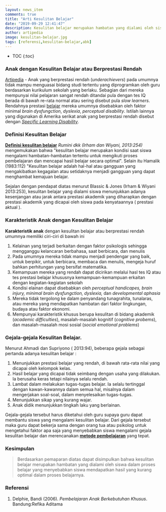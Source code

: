 ```yaml
---
layout: news_item
comments: true
title: "Arti Kesulitan Belajar"
date: "2019-09-29 12:41:47"
description: Kesulitan belajar merupakan hambatan yang dialami oleh siswa dalam proses belajar yang menyebabkan siswa mendapatkan hasil yang kurang optimal dalam proses belajarnya.
author: artipedia
image: kesulitan-belajar.jpg
tags: [referensi,kesulitan-belajar,abk]
---
```

* TOC
{:toc}

### Anak dengan Kesulitan Belajar atau Berprestasi Rendah
[Artipedia](https://artipedia.id "Artipedia") - Anak yang berprestasi rendah (*underachievers*) pada umumnya tidak mampu menguasai bidang studi tertentu yang diprogramkan oleh guru berdasarkan kurikulum sekolah yang berlaku. Sebagian dari mereka mempunyai nilai pelajaran sangat rendah ditandai pula dengan tes IQ berada di bawah re-rata normal atau sering disebut pula *slow learners*. Rendahnya prestasi [belajar](https://artipedia.id/teori/arti-teori-belajar "teori belajar") mereka umumnya disebabkan oleh faktor minimal *brain dysfungction*, *dyslexia*, *perceptual disability*. Istilah lainnya yang digunakan di Amerika serikat anak yang berprestasi rendah disebut dengan *[Specific Learning Disability](https://en.wikipedia.org/wiki/Learning_disability)*.

### Definisi Kesulitan Belajar 
**[Definisi kesulitan belajar](/teori/arti-kesulitan-belajar "Definisi Kesulitan belajar")** *Rumini dkk (Irham dan Wiyani, 2013:254)* mengemukakan bahwa "kesulitan belajar merupakan kondisi saat siswa mengalami hambatan-hambatan tertentu untuk mengikuti proses pembelajaran dan mencapai hasil belajar secara optimal". Selain itu Hamalik (1983:112) "Kesulitan belajar adalah hal-hal atau gangguan yang mengakibatkan kegagalan atau setidaknya menjadi gangguan yang dapat menghambat kemajuan belajar. 

Sejalan dengan pendapat diatas menurut Blassic & Jones (Irham & Wiyani 2013:253), kesulitan belajar yang dialami siswa menunjukkan adanya kesenjangan atau jarak antara prestasi akademik yang diharapkan dengan prestasi akademik yang dicapai oleh siswa pada kenyataannya ( prestasi aktual ).

### Karakteristik Anak dengan Kesulitan Belajar 
**Karakteristik anak** dengan kesulitan belajar atau berprestasi rendah umumnya memiliki ciri-ciri di bawah ini
1. Kelainan yang terjadi berkaitan dengan faktor psikologis sehingga mengganggu kelancaran berbahasa, saat berbicara, dan menulis
2. Pada umumnya mereka tidak mampu menjadi pendengar yang baik, untuk berpikir, untuk berbicara, membaca dan menulis, mengeja huruf bahkan perhitungan yang bersifat matematika.
3. Kemampuan mereka yang rendah dapat dicirikan melalui hasl tes IQ atau tes prestasi belajar khususnya kemampuan-kemampuan erkaitan dengan kegiatan-kegiatan sekolah
4. Kondisi elainan dapat disebabkan oleh *perceptual handicapes, brain injury, minimal brain dysfungction, dyslexia,* dan *developmental aphasia*
5. Mereka tidak tergolong ke dalam penyandang tunagrahita, tunalaras, atau mereka yang mendapatkan hambatan dari faktor lingkungan, budaya atau faktor ekonomi.
6. Mempunyai karakteristik khusus berupa kesulitan di bidang akademik (*academic difficulties*), masalah-masalah kognitif (*cognitive probems*), dan masalah-masalah mosi sosial (*social emotional problems*) 

### Gejala-gejala Kesulitan Belajar.
Menurut Ahmadi dan Supriyono ( 2013:94), beberapa gejala sebagai pertanda adanya kesulitan belajar :
1. Menunjukkan prestasi belajar yang rendah, di bawah rata-rata nilai yang dicapai oleh kelompok kelas.
2. Hasil belajar yang dicapai tidak seimbang dengan usaha yang dilakukan. Ia berusaha keras tetapi nilainya selalu rendah.
3. Lambat dalam melakukan tugas-tugas belajar. Ia selalu tertinggal dengan kawan-kawannya dalam semua hal, misalnya dalam mengerjakan soal-soal, dalam menyelesaikan tugas-tugas.
4. Menunjukkan sikap yang kurang wajar.
5. Anak didik menunjukkan tingkah laku yang berlainan.

Gejala-gejala tersebut harus diketahui oleh guru supaya guru dapat membantu siswa yang mengalami kesulitan belajar. Dari gejala tersebut maka guru dapat bekerja sama dengan orang tua atau psikolog untuk mengetahui faktor apa saja yang menyebabkan siswa mengalami gejala kesulitan belajar dan merencanakan [**metode pembelajaran**](https://artipedia.id/teori/metode-pembelajaran-analisis-tugas "Metode Pembelajaran") yang tepat.

### Kesimpulan 
> Berdasarkan pemaparan diatas dapat disimpulkan bahwa kesulitan belajar merupakan hambatan yang dialami oleh siswa dalam proses belajar yang menyebabkan siswa mendapatkan hasil yang kurang optimal dalam proses belajarnya.


### Referensi
1. Delphie, Bandi (2006). *Pembelajaran Anak Berkebutuhan Khusus*. Bandung:Refika Aditama
